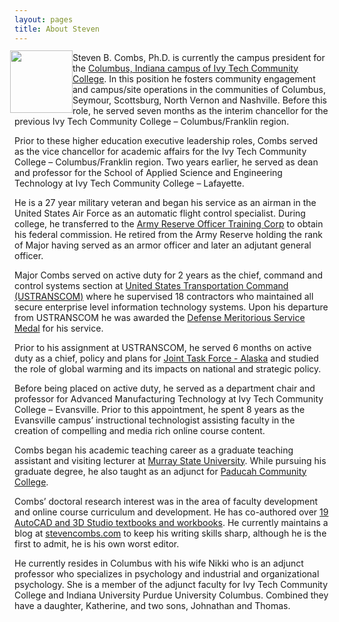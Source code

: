 ```yaml
---
layout: pages
title: About Steven
---
```


<img
src="http://www.stevencombs.com/images/design/about.svg"
style="
  float: left;
  width: 100px;
  margin-left: -7px;
  margin-top: -3px;
  "
/>

Steven B. Combs, Ph.D. is currently the campus president for the [Columbus, Indiana campus of Ivy Tech Community College](http://www.ivytech.edu/columbus). In this position he fosters community engagement and campus/site operations in the communities of Columbus, Seymour, Scottsburg, North Vernon and Nashville. Before this role, he served seven months as the interim chancellor for the previous Ivy Tech Community College – Columbus/Franklin region.

Prior to these higher education executive leadership roles, Combs served as the vice chancellor for academic affairs for the Ivy Tech Community College – Columbus/Franklin region. Two years earlier, he served as dean and professor for the School of Applied Science and Engineering Technology at Ivy Tech Community College – Lafayette.

He is a 27 year military veteran and began his service as an airman in the United States Air Force as an automatic flight control specialist. During college, he transferred to the [Army Reserve Officer Training Corp][0511-001] to obtain his federal commission. He retired from the Army Reserve holding the rank of Major having served as an armor officer and later an adjutant general officer.

Major Combs served on active duty for 2 years as the chief, command and control systems section at [United States Transportation Command (USTRANSCOM)][0511-002] where he supervised 18 contractors who maintained all secure enterprise level information technology systems. Upon his departure from USTRANSCOM he was awarded the [Defense Meritorious Service Medal][0511-003] for his service.

Prior to his assignment at USTRANSCOM, he served 6 months on active duty as a chief, policy and plans for [Joint Task Force - Alaska][0511-004] and studied the role of global warming and its impacts on national and strategic policy.

Before being placed on active duty, he served as a department chair and professor for Advanced Manufacturing Technology at Ivy Tech Community College – Evansville. Prior to this appointment, he spent 8 years as the Evansville campus’ instructional technologist assisting faculty in the creation of compelling and media rich online course content.

Combs began his academic teaching career as a graduate teaching assistant and visiting lecturer at [Murray State University][0511-005]. While pursuing his graduate degree, he also taught as an adjunct for [Paducah Community College][0511-006].

Combs’ doctoral research interest was in the area of faculty development and online course curriculum and development. He has co-authored over [19 AutoCAD and 3D Studio textbooks and workbooks](http://www.amazon.com/author/stevencombs). He currently maintains a  blog at [stevencombs.com](http://www.stevencombs.com) to keep his writing skills sharp, although he is the first to admit, he is his own worst editor.

He currently resides in Columbus with his wife Nikki who is an adjunct professor who specializes in psychology and industrial and organizational psychology. She is a member of the adjunct faculty for Ivy Tech Community College and Indiana University Purdue University Columbus. Combined they have a daughter, Katherine, and two sons, Johnathan and Thomas.


[0511-001]: http://www.goarmy.com/rotc.html
[0511-002]: http://www.transcom.mil/about/org/tcj6/
[0511-003]: http://en.wikipedia.org/wiki/Defense_Meritorious_Service_Medal
[0511-004]: http://en.wikipedia.org/wiki/Joint_Task_Force-Alaska
[0511-005]: http://www.murraystate.edu/
[0511-006]: http://www.westkentucky.kctcs.edu/